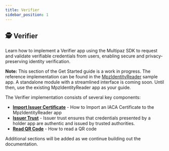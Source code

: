 ```yaml
---
title: Verifier
sidebar_position: 1
---
```


## **🕵️ Verifier**

Learn how to implement a Verifier app using the Multipaz SDK to request and validate verifiable credentials from users, enabling secure and privacy-preserving identity verification.

**Note:**
This section of the Get Started guide is a work in progress. The reference implementation can be found in the [MpzIdentityReader](https://github.com/davidz25/MpzIdentityReader) sample app. A standalone module with a streamlined interface is coming soon. Until then, use the existing MpzIdentityReader app as your guide.

The Verifier implementation consists of several key components:

- **[Import Issuer Certificate](/docs/getting-started/verifier/import-cert)** - How to Import an IACA Certificate to the MpzIdentityReader app
- **[Issuer Trust](/docs/getting-started/verifier/issuer-trust)** - Issuer trust ensures that credentials presented by a holder app are authentic and issued by trusted authorities.
- **[Read QR Code](/docs/getting-started/verifier/read-qr)** - How to read a QR code

Additional sections will be added as we continue building out the documentation.